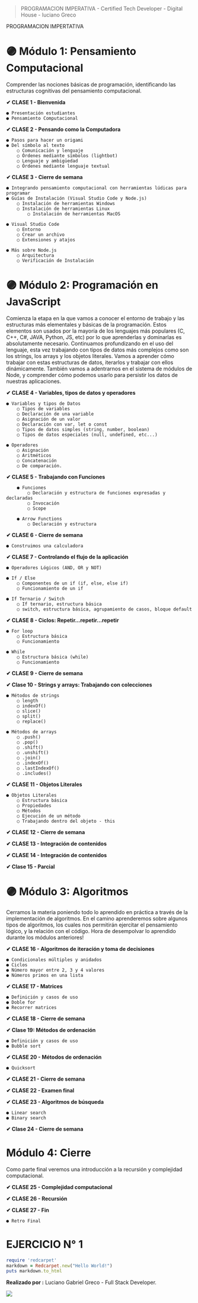 
> PROGRAMACION IMPERATIVA - Certified Tech Developer - Digital House - luciano Greco

PROGRAMACION IMPERTATIVA

# 🟣 Módulo 1: Pensamiento Computacional
Comprender las nociones básicas de programación, identificando las estructuras cognitivas del pensamiento computacional.

**✔ CLASE 1 - Bienvenida**

	● Presentación estudiantes
	● Pensamiento Computacional

**✔ CLASE 2 - Pensando como la Computadora**

	● Pasos para hacer un origami
	● Del símbolo al texto
		○ Comunicación y lenguaje
		○ Órdenes mediante símbolos (lightbot)
		○ Lenguaje y ambigüedad
		○ Órdenes mediante lenguaje textual

**✔ CLASE 3 - Cierre de semana**

	● Integrando pensamiento computacional con herramientas lúdicas para programar
	● Guías de Instalación (Visual Studio Code y Node.js)
		○ Instalación de herramientas Windows
		○ Instalación de herramientas Linux
			○ Instalación de herramientas MacOS

	● Visual Studio Code
		○ Entorno
		○ Crear un archivo
		○ Extensiones y atajos

	● Más sobre Node.js
		○ Arquitectura
		○ Verificación de Instalación


# 🟣 Módulo 2: Programación en JavaScript
Comienza la etapa en la que vamos a conocer el entorno de trabajo y las estructuras más elementales y básicas de la programación. Estos elementos son usados por la mayoría de los lenguajes más populares (C, C++, C#, JAVA, Python, JS, etc) por lo que aprenderlas y dominarlas es absolutamente necesario.
Continuamos profundizando en el uso del lenguaje, esta vez trabajando con tipos de datos más complejos como son los strings, los arrays y los objetos literales. Vamos a aprender cómo trabajar con estas estructuras de datos, iterarlos y trabajar con ellos dinámicamente.
También vamos a adentrarnos en el sistema de módulos de Node, y comprender cómo podemos usarlo para persistir los datos de nuestras aplicaciones.

**✔ CLASE 4 - Variables, tipos de datos y operadores**

	● Variables y tipos de Datos
		○ Tipos de variables
		○ Declaración de una variable
		○ Asignación de un valor
		○ Declaración con var, let o const
		○ Tipos de datos simples (string, number, boolean)
		○ Tipos de datos especiales (null, undefined, etc...)

	● Operadores
		○ Asignación
		○ Aritméticos
		○ Concatenación
		○ De comparación.

**✔ CLASE 5 - Trabajando con Funciones**

		● Funciones
			○ Declaración y estructura de funciones expresadas y declaradas
			○ Invocación
			○ Scope

		● Arrow Functions
			○ Declaración y estructura

**✔ CLASE 6 - Cierre de semana**

	● Construimos una calculadora

**✔ CLASE 7 - Controlando el flujo de la aplicación**

	● Operadores Lógicos (AND, OR y NOT)

	● If / Else
		○ Componentes de un if (if, else, else if)
		○ Funcionamiento de un if

	● If Ternario / Switch
		○ If ternario, estructura básica
		○ switch, estructura básica, agrupamiento de casos, bloque default

**✔ CLASE 8 - Ciclos: Repetir...repetir...repetir**

	● For loop
		○ Estructura básica
		○ Funcionamiento

	● While
		○ Estructura básica (while)
		○ Funcionamiento

**✔ CLASE 9 - Cierre de semana**

**✔ Clase 10 - Strings y arrays: Trabajando con colecciones**

	● Métodos de strings
		○ length
		○ indexOf()
		○ slice()
		○ split()
		○ replace()

	● Métodos de arrays
		○ .push()
		○ .pop()
		○ .shift()
		○ .unshift()
		○ .join()
		○ .indexOf()
		○ .lastIndexOf()
		○ .includes()

**✔ CLASE 11 - Objetos Literales**

	● Objetos Literales
		○ Estructura básica
		○ Propiedades
		○ Métodos
		○ Ejecución de un método
		○ Trabajando dentro del objeto - this

**✔ CLASE 12 - Cierre de semana**

**✔ CLASE 13 - Integración de contenidos**

**✔ CLASE 14 - Integración de contenidos**

**✔ Clase 15 - Parcial**


# 🟣 Módulo 3: Algoritmos
Cerramos la materia poniendo todo lo aprendido en práctica a través de la implementación de algoritmos.
En el camino aprenderemos sobre algunos tipos de algoritmos, los cuales nos permitirán ejercitar el pensamiento lógico, y la relación con el código. Hora de desempolvar lo aprendido durante los módulos anteriores!

**✔ CLASE 16 - Algoritmos de iteración y toma de decisiones**

	● Condicionales múltiples y anidados
	● Ciclos
	● Número mayor entre 2, 3 y 4 valores
	● Números primos en una lista

**✔ CLASE 17 - Matrices**

	● Definición y casos de uso
	● Doble for
	● Recorrer matrices

**✔ CLASE 18 - Cierre de semana**

**✔ Clase 19: Métodos de ordenación**

	● Definición y casos de uso
	● Bubble sort

**✔ CLASE 20 - Métodos de ordenación**

	● Quicksort

**✔ CLASE 21 - Cierre de semana**

**✔ CLASE 22 - Examen final**

**✔ CLASE 23 - Algoritmos de búsqueda**

	● Linear search
	● Binary search

**✔ Clase 24 - Cierre de semana**



# Módulo 4: Cierre
Como parte final veremos una introducción a la recursión y complejidad computacional.

**✔ CLASE 25 - Complejidad computacional**

**✔ CLASE 26 - Recursión**

**✔ CLASE 27 - Fin**

	● Retro Final


**EJERCICIO N° 1**
=================

```ruby
require 'redcarpet'
markdown = Redcarpet.new("Hello World!")
puts markdown.to_html
```

**Realizado por :** Luciano Gabriel Greco - Full Stack Developer.

![](./img/LucianoGreco.jpeg)